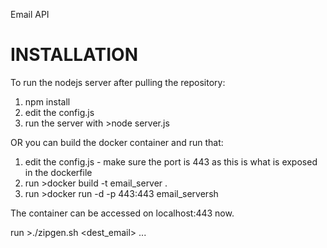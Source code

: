Email API

# INSTALLATION
To run the nodejs server after pulling the repository:

1. npm install
2. edit the config.js
3. run the server with >node server.js

OR you can build the docker container and run that:

1. edit the config.js - make sure the port is 443 as this is what is exposed in the dockerfile
2. run >docker build -t email_server .
3. run >docker run -d -p 443:443 email_serversh

The container can be accessed on localhost:443 now.

run >./zipgen.sh <dest_email> <file1> <file2> ...


